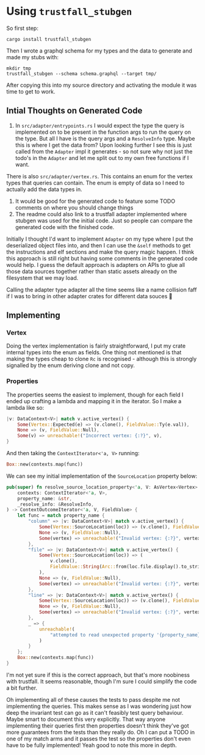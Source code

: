 # Using `trustfall_stubgen`

So first step:

```
cargo install trustfall_stubgen
```

Then I wrote a graphql schema for my types and the data to generate and made my
stubs with:

```
mkdir tmp
trustfall_stubgen --schema schema.graphql --target tmp/ 
```

After copying this into my source directory and activating the module it was time
to get to work.

## Intial Thoughts on Generated Code

1. In `src/adapter/entrypoints.rs` I would expect the type the query is
implemented on to be present in the function args to run the query on the type.
But all I have is the query args and a `ResolveInfo` type. Maybe this is where I
get the data from? Upon looking further I see this is just called from the
`Adapter` impl it generates - so not sure why not just the todo's in the
`Adapter` and let me split out to my own free functions if I want.

There is also `src/adapter/vertex.rs`. This contains an enum for the vertex
types that queries can contain. The enum is empty of data so I need to
actually add the data types in. 

1. It would be good for the generated code to feature some TODO comments on
where you should change things
2. The readme could also link to a trustfall adapter implemented where stubgen
was used for the initial code. Just so people can compare the generated code
with the finished code.

Initially I thought I'd want to implement `Adapter` on my type where I put
the deserialized object files into, and then I can use the `&self` methods to
get the instructions and elf sections and make the query magic happen. I think
this approach is still right but having some comments in the generated code
would help. I guess the default approach is adapters on APIs to glue all those
data sources together rather than static assets already on the filesystem that
we may load.

Calling the adapter type adapter all the time seems like a name collision faff
if I was to bring in other adapter crates for different data souces :thinking:

## Implementing

### Vertex

Doing the vertex implementation is fairly straightforward, I put my crate
internal types into the enum as fields. One thing not mentioned is that
making the types cheap to clone `Rc` is recognised - although this is
strongly signalled by the enum deriving clone and not copy.

### Properties

The properties seems the easiest to implement, though for each field
I ended up crafting a lambda and mapping it in the iterator. So I make a lambda
like so:

```rust
|v: DataContext<V>| match v.active_vertex() {
    Some(Vertex::Expected(e) => (v.clone(), FieldValue::Ty(e.val)),
    None => (v, FieldValue::Null),
    Some(v) => unreachable!("Incorrect vertex: {:?}", v),
}
```

And then taking the `ContextIterator<'a, V>` running:

```rust
Box::new(contexts.map(func))
```

We can see my initial implementation of the `SourceLocation` property below:

```rust
pub(super) fn resolve_source_location_property<'a, V: AsVertex<Vertex> + 'a>(
    contexts: ContextIterator<'a, V>,
    property_name: &str,
    _resolve_info: &ResolveInfo,
) -> ContextOutcomeIterator<'a, V, FieldValue> {
    let func = match property_name {
        "column" => |v: DataContext<V>| match v.active_vertex() {
            Some(Vertex::SourceLocation(loc)) => (v.clone(), FieldValue::Uint64(loc.column as u64)),
            None => (v, FieldValue::Null),
            Some(vertex) => unreachable!("Invalid vertex: {:?}", vertex),
        },
        "file" => |v: DataContext<V>| match v.active_vertex() {
            Some(Vertex::SourceLocation(loc)) => (
                v.clone(),
                FieldValue::String(Arc::from(loc.file.display().to_string().as_str())),
            ),
            None => (v, FieldValue::Null),
            Some(vertex) => unreachable!("Invalid vertex: {:?}", vertex),
        },
        "line" => |v: DataContext<V>| match v.active_vertex() {
            Some(Vertex::SourceLocation(loc)) => (v.clone(), FieldValue::Uint64(loc.line as u64)),
            None => (v, FieldValue::Null),
            Some(vertex) => unreachable!("Invalid vertex: {:?}", vertex),
        },
        _ => {
            unreachable!(
                "attempted to read unexpected property '{property_name}' on type 'SourceLocation'"
            )
        }
    };
    Box::new(contexts.map(func))
}
```

I'm not yet sure if this is the correct approach, but that's more noobiness with
trustfall. It seems reasonable, though I'm sure I could simplify the code a bit
further.

Oh implementing all of these causes the tests to pass despite me not
implementing the queries. This makes sense as I was wondering just how deep the
invariant test can go as it can't feasibly test query behaviour. Maybe smart to
document this very explicitly. That way anyone implementing their queries first
then properties doesn't think they've got more guarantees from the tests than
they really do. Oh I can put a TODO in one of my match arms and it passes the
test so the properties don't even have to be fully implemented! Yeah good to
note this more in depth.
